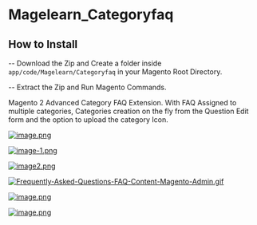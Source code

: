 # Magelearn_Categoryfaq

## How to Install
-- Download the Zip and Create a folder inside `app/code/Magelearn/Categoryfaq` in your Magento Root Directory.

-- Extract the Zip and Run Magento Commands.

Magento 2 Advanced Category FAQ Extension.
With FAQ Assigned to multiple categories, Categories creation on the fly from the Question Edit form and the option to upload the category Icon.

[![image.png](https://i.postimg.cc/bvmQX386/image.png)](https://postimg.cc/jWJWP6DN)

[![image-1.png](https://i.postimg.cc/PqJCDhs4/image-1.png)](https://postimg.cc/B8WZWrvL)

[![image2.png](https://i.postimg.cc/J4sYpH3V/image2.png)](https://postimg.cc/56Mm00kn)

[![Frequently-Asked-Questions-FAQ-Content-Magento-Admin.gif](https://i.postimg.cc/VLFQTYtK/Frequently-Asked-Questions-FAQ-Content-Magento-Admin.gif)](https://postimg.cc/JGt2HCPX)

[![image.png](https://i.postimg.cc/Hxs1nWqY/image.png)](https://postimg.cc/yJ5brK6t)

[![image.png](https://i.postimg.cc/mgsLR4gD/image.png)](https://postimg.cc/xc6DyWHD)
